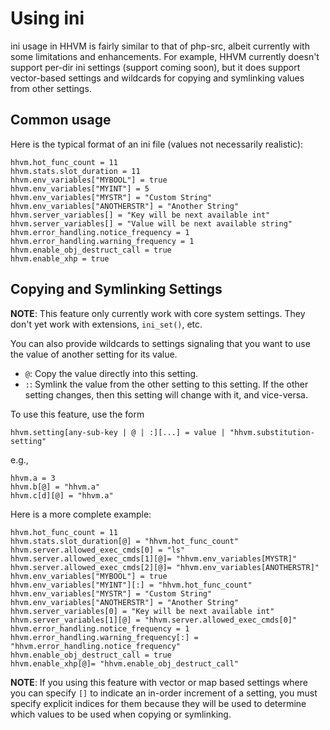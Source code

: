 # Using ini

ini usage in HHVM is fairly similar to that of php-src, albeit currently with
some limitations and enhancements. For example, HHVM currently doesn't support
per-dir ini settings (support coming soon), but it does support vector-based
settings and wildcards for copying and symlinking values from other settings.

## Common usage

Here is the typical format of an ini file (values not necessarily realistic):

```
hhvm.hot_func_count = 11
hhvm.stats.slot_duration = 11
hhvm.env_variables["MYBOOL"] = true
hhvm.env_variables["MYINT"] = 5
hhvm.env_variables["MYSTR"] = "Custom String"
hhvm.env_variables["ANOTHERSTR"] = "Another String"
hhvm.server_variables[] = "Key will be next available int"
hhvm.server_variables[] = "Value will be next available string"
hhvm.error_handling.notice_frequency = 1
hhvm.error_handling.warning_frequency = 1
hhvm.enable_obj_destruct_call = true
hhvm.enable_xhp = true
```

## Copying and Symlinking Settings

**NOTE**: This feature only currently work with core system settings. They
don't yet work with extensions, `ini_set()`, etc.

You can also provide wildcards to settings signaling that you want to use the
value of another setting for its value.

* `@`: Copy the value directly into this setting.
* `:`: Symlink the value from the other setting to this setting. If the other
setting changes, then this setting will change with it, and vice-versa.

To use this feature, use the form

```
hhvm.setting[any-sub-key | @ | :][...] = value | "hhvm.substitution-setting"
```

e.g.,

```
hhvm.a = 3
hhvm.b[@] = "hhvm.a"
hhvm.c[d][@] = "hhvm.a"
```

Here is a more complete example:

```
hhvm.hot_func_count = 11
hhvm.stats.slot_duration[@] = "hhvm.hot_func_count"
hhvm.server.allowed_exec_cmds[0] = "ls"
hhvm.server.allowed_exec_cmds[1][@]= "hhvm.env_variables[MYSTR]"
hhvm.server.allowed_exec_cmds[2][@]= "hhvm.env_variables[ANOTHERSTR]"
hhvm.env_variables["MYBOOL"] = true
hhvm.env_variables["MYINT"][:] = "hhvm.hot_func_count"
hhvm.env_variables["MYSTR"] = "Custom String"
hhvm.env_variables["ANOTHERSTR"] = "Another String"
hhvm.server_variables[0] = "Key will be next available int"
hhvm.server_variables[1][@] = "hhvm.server.allowed_exec_cmds[0]"
hhvm.error_handling.notice_frequency = 1
hhvm.error_handling.warning_frequency[:] = "hhvm.error_handling.notice_frequency"
hhvm.enable_obj_destruct_call = true
hhvm.enable_xhp[@]= "hhvm.enable_obj_destruct_call"
```

**NOTE**: If you using this feature with vector or map based settings where you
can specify `[]` to indicate an in-order increment of a setting, you must
specify explicit indices for them because they will be used to determine which values to be used when copying or symlinking.
